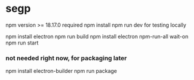 # segp

npm version >= 18.17.0 required
npm install
npm run dev for testing locally

npm install electron
npm run build
npm install electron npm-run-all wait-on
npm run start

### not needed right now, for packaging later
npm install electron-builder
npm run package
